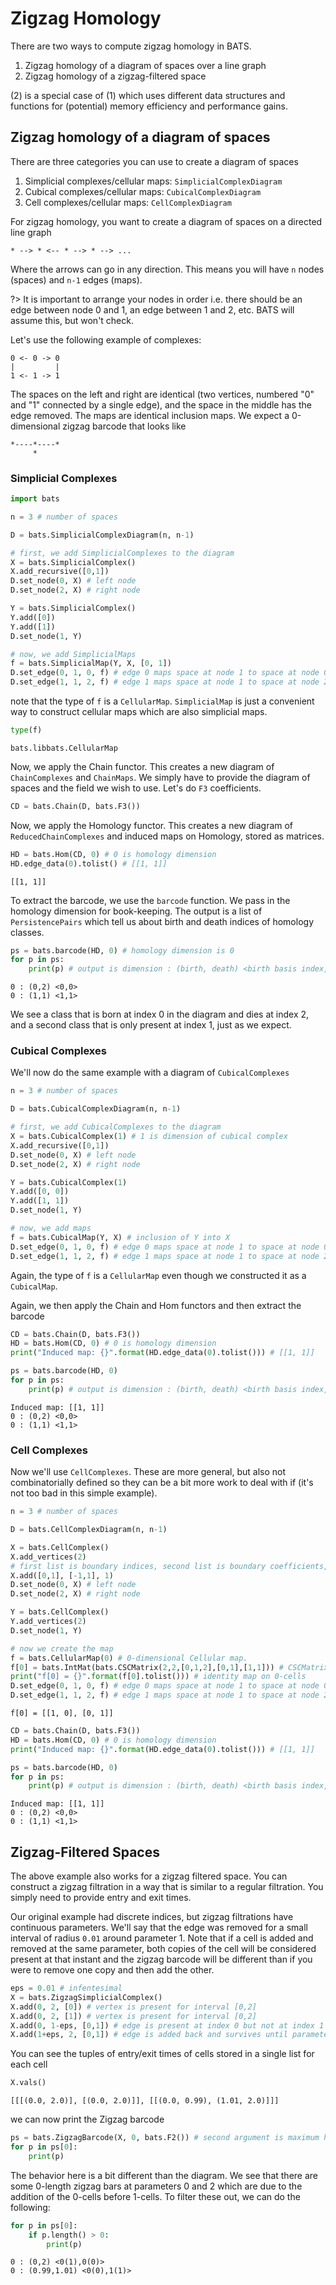 # Zigzag Homology

There are two ways to compute zigzag homology in BATS.
1. Zigzag homology of a diagram of spaces over a line graph
2. Zigzag homology of a zigzag-filtered space

(2) is a special case of (1) which uses different data structures and functions for (potential) memory efficiency and performance gains.

## Zigzag homology of a diagram of spaces

There are three categories you can use to create a diagram of spaces

1. Simplicial complexes/cellular maps: `SimplicialComplexDiagram`
2. Cubical complexes/cellular maps: `CubicalComplexDiagram`
3. Cell complexes/cellular maps: `CellComplexDiagram`

For zigzag homology, you want to create a diagram of spaces on a directed line graph
```
* --> * <-- * --> * --> ...
```

Where the arrows can go in any direction.  This means you will have `n` nodes (spaces) and `n-1` edges (maps).

?> It is important to arrange your nodes in order i.e. there should be an edge between node 0 and 1, an edge between 1 and 2, etc.  BATS will assume this, but won't check.


Let's use the following example of complexes:
```
0 <- 0 -> 0
|         |
1 <- 1 -> 1
```
The spaces on the left and right are identical (two vertices, numbered "0" and "1" connected by a single edge), and the space in the middle has the edge removed.  The maps are identical inclusion maps.  We expect a 0-dimensional zigzag barcode that looks like
```
*----*----*
     *
```

### Simplicial Complexes

```python
import bats

n = 3 # number of spaces

D = bats.SimplicialComplexDiagram(n, n-1)

# first, we add SimplicialComplexes to the diagram
X = bats.SimplicialComplex()
X.add_recursive([0,1])
D.set_node(0, X) # left node
D.set_node(2, X) # right node

Y = bats.SimplicialComplex()
Y.add([0])
Y.add([1])
D.set_node(1, Y)

# now, we add SimplicialMaps
f = bats.SimplicialMap(Y, X, [0, 1])
D.set_edge(0, 1, 0, f) # edge 0 maps space at node 1 to space at node 0.  The map is f
D.set_edge(1, 1, 2, f) # edge 1 maps space at node 1 to space at node 2.  The map is f
```
note that the type of `f` is a `CellularMap`.  `SimplicialMap` is just a convenient way to construct cellular maps which are also simplicial maps.
```python
type(f)
```
```
bats.libbats.CellularMap
```

Now, we apply the Chain functor.  This creates a new diagram of `ChainComplexes` and `ChainMaps`.  We simply have to provide the diagram of spaces and the field we wish to use.  Let's do `F3` coefficients.

```python
CD = bats.Chain(D, bats.F3())
```

Now, we apply the Homology functor.  This creates a new diagram of `ReducedChainComplexes` and induced maps on Homology, stored as matrices.

```python
HD = bats.Hom(CD, 0) # 0 is homology dimension
HD.edge_data(0).tolist() # [[1, 1]]
```
```
[[1, 1]]
```

To extract the barcode, we use the `barcode` function.  We pass in the homology dimension for book-keeping.  The output is a list of `PersistencePairs` which tell us about birth and death indices of homology classes.

```python
ps = bats.barcode(HD, 0) # homology dimension is 0
for p in ps:
    print(p) # output is dimension : (birth, death) <birth basis index, death basis index>
```
```
0 : (0,2) <0,0>
0 : (1,1) <1,1>
```
We see a class that is born at index 0 in the diagram and dies at index 2, and a second class that is only present at index 1, just as we expect.

### Cubical Complexes

We'll now do the same example with a diagram of `CubicalComplexes`

```python
n = 3 # number of spaces

D = bats.CubicalComplexDiagram(n, n-1)

# first, we add CubicalComplexes to the diagram
X = bats.CubicalComplex(1) # 1 is dimension of cubical complex
X.add_recursive([0,1])
D.set_node(0, X) # left node
D.set_node(2, X) # right node

Y = bats.CubicalComplex(1)
Y.add([0, 0])
Y.add([1, 1])
D.set_node(1, Y)

# now, we add maps
f = bats.CubicalMap(Y, X) # inclusion of Y into X
D.set_edge(0, 1, 0, f) # edge 0 maps space at node 1 to space at node 0.  The map is f
D.set_edge(1, 1, 2, f) # edge 1 maps space at node 1 to space at node 2.  The map is f
```

Again, the type of `f` is a `CellularMap` even though we constructed it as a `CubicalMap`.

Again, we then apply the Chain and Hom functors and then extract the barcode

```python
CD = bats.Chain(D, bats.F3())
HD = bats.Hom(CD, 0) # 0 is homology dimension
print("Induced map: {}".format(HD.edge_data(0).tolist())) # [[1, 1]]

ps = bats.barcode(HD, 0)
for p in ps:
    print(p) # output is dimension : (birth, death) <birth basis index, death basis index>
```
```
Induced map: [[1, 1]]
0 : (0,2) <0,0>
0 : (1,1) <1,1>
```

### Cell Complexes

Now we'll use `CellComplexes`.  These are more general, but also not combinatorially defined so they can be a bit more work to deal with if (it's not too bad in this simple example).

```python
n = 3 # number of spaces

D = bats.CellComplexDiagram(n, n-1)

X = bats.CellComplex()
X.add_vertices(2)
# first list is boundary indices, second list is boundary coefficients, final argument is dimension
X.add([0,1], [-1,1], 1)
D.set_node(0, X) # left node
D.set_node(2, X) # right node

Y = bats.CellComplex()
Y.add_vertices(2)
D.set_node(1, Y)

# now we create the map
f = bats.CellularMap(0) # 0-dimensional Cellular map.
f[0] = bats.IntMat(bats.CSCMatrix(2,2,[0,1,2],[0,1],[1,1])) # CSCMatrix to specify map
print("f[0] = {}".format(f[0].tolist())) # identity map on 0-cells
D.set_edge(0, 1, 0, f) # edge 0 maps space at node 1 to space at node 0.  The map is f
D.set_edge(1, 1, 2, f) # edge 1 maps space at node 1 to space at node 2.  The map is f
```
```
f[0] = [[1, 0], [0, 1]]
```

```python
CD = bats.Chain(D, bats.F3())
HD = bats.Hom(CD, 0) # 0 is homology dimension
print("Induced map: {}".format(HD.edge_data(0).tolist())) # [[1, 1]]

ps = bats.barcode(HD, 0)
for p in ps:
    print(p) # output is dimension : (birth, death) <birth basis index, death basis index>
```
```
Induced map: [[1, 1]]
0 : (0,2) <0,0>
0 : (1,1) <1,1>
```

## Zigzag-Filtered Spaces

The above example also works for a zigzag filtered space.  You can construct a zigzag filtration in a way that is similar to a regular filtration.  You simply need to provide entry and exit times.

Our original example had discrete indices, but zigzag filtrations have continuous parameters.  We'll say that the edge was removed for a small interval of radius `0.01` around parameter 1.  Note that if a cell is added and removed at the same parameter, both copies of the cell will be considered present at that instant and the zigzag barcode will be different than if you were to remove one copy and then add the other.

```python
eps = 0.01 # infentesimal
X = bats.ZigzagSimplicialComplex()
X.add(0, 2, [0]) # vertex is present for interval [0,2]
X.add(0, 2, [1]) # vertex is present for interval [0,2]
X.add(0, 1-eps, [0,1]) # edge is present at index 0 but not at index 1
X.add(1+eps, 2, [0,1]) # edge is added back and survives until parameter 2
```

You can see the tuples of entry/exit times of cells stored in a single list for each cell

```python
X.vals()
```
```
[[[(0.0, 2.0)], [(0.0, 2.0)]], [[(0.0, 0.99), (1.01, 2.0)]]]
```

we can now print the Zigzag barcode
```python
ps = bats.ZigzagBarcode(X, 0, bats.F2()) # second argument is maximum homology dimension
for p in ps[0]:
    print(p)
```

The behavior here is a bit different than the diagram.  We see that there are some 0-length zigzag bars at parameters 0 and 2 which are due to the addition of the 0-cells before 1-cells.  To filter these out, we can do the following:

```python
for p in ps[0]:
    if p.length() > 0:
        print(p)
```
```
0 : (0,2) <0(1),0(0)>
0 : (0.99,1.01) <0(0),1(1)>
```
